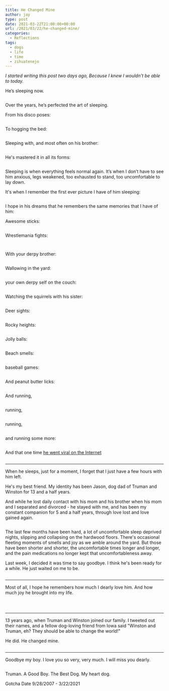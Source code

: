 ```yaml
---
title: He Changed Mine
author: jay
type: post
date: 2021-03-22T21:00:00+00:00
url: /2021/03/22/he-changed-mine/
categories:
  - Reflections
tags:
  - dogs
  - life
  - time
  - zihuatenejo
---
```


*I started writing this post two days ago, Because I knew I wouldn't be able to today.*

He’s sleeping now.

<a href="https://photos.rambleon.org/PhotoShare/n-sRqtzP/i-x2pmTDk/A"><img src="https://photos.smugmug.com/photos/i-x2pmTDk/0/2f131d3f/L/i-x2pmTDk-L.jpg" alt=""></a>

Over the years, he’s perfected the art of sleeping.

From his disco poses:

<a href="https://photos.rambleon.org/PhotoShare/n-sRqtzP/i-bSnx2g9/A"><img src="https://photos.smugmug.com/photos/i-bSnx2g9/0/b1f16895/L/i-bSnx2g9-L.jpg" alt=""></a>

To hogging the bed:

<a href="https://photos.rambleon.org/All/Animals/i-FLJPQCt/A"><img src="https://photos.smugmug.com/All/Animals/i-FLJPQCt/1/8cf8456c/L/DSC_5650-L.jpg" alt=""></a>

Sleeping with, and most often on his brother:

<a href="https://photos.rambleon.org/PhotoShare/n-sRqtzP/i-hJLMKZZ/A"><img src="https://photos.smugmug.com/photos/i-hJLMKZZ/0/e8c9ec1f/L/i-hJLMKZZ-L.jpg" alt=""></a>

He's mastered it in all its forms:

<a href="https://photos.rambleon.org/PhotoShare/n-sRqtzP/i-33BGFsW/A"><img src="https://photos.smugmug.com/photos/i-33BGFsW/0/afcc744d/L/i-33BGFsW-L.jpg" alt=""></a>

Sleeping is when everything feels normal again. It’s when I don’t have to see him anxious, legs weakened, too exhausted to stand, too uncomfortable to lay down.

It's when I remember the first ever picture I have of him sleeping:

<a href="https://photos.rambleon.org/PhotoShare/n-sRqtzP/i-TxgnDNB/A"><img src="https://photos.smugmug.com/photos/i-TxgnDNB/0/ef7c812f/L/i-TxgnDNB-L.jpg" alt=""></a>

I hope in his dreams that he remembers the same memories that I have of him:

Awesome sticks:

<a href="https://photos.rambleon.org/PhotoShare/n-sRqtzP/i-4M7qRvm/A"><img src="https://photos.smugmug.com/photos/i-4M7qRvm/0/2c19df2b/L/i-4M7qRvm-L.jpg" alt=""></a>

Wrestlemania fights:

<a href="https://photos.rambleon.org/PhotoShare/n-sRqtzP/i-NHS9pz9/A"><img src="https://photos.smugmug.com/photos/i-NHS9pz9/0/e4ad2956/L/i-NHS9pz9-L.jpg" alt=""></a>

<a href="https://photos.rambleon.org/PhotoShare/n-sRqtzP/i-j6xgQ6W/A"><img src="https://photos.smugmug.com/photos/i-j6xgQ6W/0/c06e20ef/L/i-j6xgQ6W-L.jpg" alt=""></a>

With your derpy brother:

<a href="https://photos.rambleon.org/PhotoShare/n-sRqtzP/i-xWK2nPg/A"><img src="https://photos.smugmug.com/photos/i-xWK2nPg/0/8634c12e/L/i-xWK2nPg-L.jpg" alt=""></a>

Wallowing in the yard:

<a href="https://photos.rambleon.org/PhotoShare/n-sRqtzP/i-R2QJT4T/A"><img src="https://photos.smugmug.com/photos/i-R2QJT4T/0/a93b0fe1/L/i-R2QJT4T-L.jpg" alt=""></a>

your own derpy self on the couch:

<a href="https://photos.rambleon.org/PhotoShare/n-sRqtzP/i-TCQRFVh/A"><img src="https://photos.smugmug.com/photos/i-TCQRFVh/0/21fb61b7/L/i-TCQRFVh-L.jpg" alt=""></a>

Watching the squirrels with his sister:

<a href="https://photos.rambleon.org/PhotoShare/n-sRqtzP/i-nRt6JTJ/A"><img src="https://photos.smugmug.com/photos/i-nRt6JTJ/0/7ccb287f/L/i-nRt6JTJ-L.jpg" alt=""></a>

Deer sights:

<a href="https://photos.rambleon.org/All/Mountain-Trip-2012/i-M5GRfBs/A"><img src="https://photos.smugmug.com/All/Mountain-Trip-2012/i-M5GRfBs/0/693c306e/L/DSC_7046-L.jpg" alt=""></a>

Rocky heights:

<a href="https://photos.rambleon.org/PhotoShare/n-sRqtzP/i-sKXqdxk/A"><img src="https://photos.smugmug.com/photos/i-sKXqdxk/0/966a10b8/L/i-sKXqdxk-L.jpg" alt=""></a>

Jolly balls:

<a href="https://photos.rambleon.org/PhotoShare/n-sRqtzP/i-4TH9bDR/A"><img src="https://photos.smugmug.com/photos/i-4TH9bDR/0/58518d62/L/i-4TH9bDR-L.jpg" alt=""></a>

Beach smells:

<a href="https://photos.rambleon.org/PhotoShare/n-sRqtzP/i-SHDdsMv/A"><img src="https://photos.smugmug.com/photos/i-SHDdsMv/0/f5ee2a94/L/i-SHDdsMv-L.jpg" alt=""></a>

baseball games:

<a href="https://photos.rambleon.org/PhotoShare/n-sRqtzP/i-Z7cnTvX/A"><img src="https://photos.smugmug.com/photos/i-Z7cnTvX/0/d9c40dc1/L/i-Z7cnTvX-L.jpg" alt=""></a>

And peanut butter licks:

<a href="https://photos.rambleon.org/PhotoShare/n-sRqtzP/i-WVdgWF4/A"><img src="https://photos.smugmug.com/photos/i-WVdgWF4/0/3f0454ce/L/i-WVdgWF4-L.jpg" alt=""></a>

And running,

<a href="https://photos.rambleon.org/PhotoShare/n-sRqtzP/i-PHZFjnM/A"><img src="https://photos.smugmug.com/photos/i-PHZFjnM/0/78cc9e3d/L/i-PHZFjnM-L.jpg" alt=""></a>

running,

<a href="https://photos.rambleon.org/PhotoShare/n-sRqtzP/i-73L5nz7/A"><img src="https://photos.smugmug.com/photos/i-73L5nz7/0/4c949b67/L/i-73L5nz7-L.jpg" alt=""></a>

running,

<a href="https://photos.rambleon.org/PhotoShare/n-sRqtzP/i-7vKWv5k/A"><img src="https://photos.smugmug.com/photos/i-7vKWv5k/0/07516e65/L/i-7vKWv5k-L.jpg" alt=""></a>

and running some more:

<a href="https://photos.rambleon.org/PhotoShare/n-sRqtzP/i-Xd6d5mN/A"><img src="https://photos.smugmug.com/photos/i-Xd6d5mN/0/5560c1db/L/i-Xd6d5mN-L.jpg" alt=""></a>

And that one time [he went viral on the Internet](https://twitter.com/jasonadamyoung/status/1137429208035155968?s=20)

<a href="https://photos.rambleon.org/PhotoShare/n-sRqtzP/i-kFDKjQQ/A"><img src="https://photos.smugmug.com/photos/i-kFDKjQQ/0/6d3fb99e/L/i-kFDKjQQ-L.jpg" alt=""></a>

---

When he sleeps, just for a moment, I forget that I just have a few hours with him left.

He's my best friend. My identity has been Jason, dog dad of Truman and Winston for 13 and a half years.

And while he lost daily contact with his mom and his brother when his mom and I separated and divorced - he stayed with me, and has been my constant companion for 5 and a half years, through love lost and love gained again.

<a href="https://photos.rambleon.org/PhotoShare/n-sRqtzP/i-D3DJstS/A"><img src="https://photos.smugmug.com/photos/i-D3DJstS/0/57d3c274/L/i-D3DJstS-L.jpg" alt=""></a>

The last few months have been hard, a lot of uncomfortable sleep deprived nights, slipping and collapsing on the hardwood floors. There's occasional fleeting moments of smells and joy as we amble around the yard. But those have been shorter and shorter, the uncomfortable times longer and longer, and the pain medications no longer kept that uncomfortableness away.

Last week, I decided it was time to say goodbye. I think he's been ready for a while. He just waited on me to be.

<a href="https://photos.rambleon.org/PhotoShare/n-sRqtzP/i-wRLKvPs/A"><img src="https://photos.smugmug.com/photos/i-wRLKvPs/0/9f194a78/XL/i-wRLKvPs-XL.jpg" alt=""></a>

---

Most of all, I hope he remembers how much I dearly love him. And how much joy he brought into my life.

<a href="https://photos.rambleon.org/PhotoShare/n-sRqtzP/i-Bvp4P4G/A"><img src="https://photos.smugmug.com/photos/i-Bvp4P4G/0/3e113866/L/i-Bvp4P4G-L.jpg" alt=""></a>

<a href="https://photos.rambleon.org/PhotoShare/n-sRqtzP/i-BqVKjQs/A"><img src="https://photos.smugmug.com/photos/i-BqVKjQs/0/89215300/L/i-BqVKjQs-L.jpg" alt=""></a>

<a href="https://photos.rambleon.org/PhotoShare/n-sRqtzP/i-qch7V8x/A"><img src="https://photos.smugmug.com/photos/i-qch7V8x/0/cc69a7e9/L/i-qch7V8x-L.jpg" alt=""></a>

---

13 years ago, when Truman and Winston joined our family. I tweeted out their names, and a fellow dog-loving friend from Iowa said "Winston and Truman, eh? They should be able to change the world!"

He did. He changed mine.

<a href="https://photos.rambleon.org/PhotoShare/n-sRqtzP/i-hZKjGfs/A"><img src="https://photos.smugmug.com/photos/i-hZKjGfs/0/c858ee4b/L/i-hZKjGfs-L.jpg" alt=""></a>

---

Goodbye my boy. I love you so very, very much. I will miss you dearly.

<a href="https://photos.rambleon.org/PhotoShare/n-sRqtzP/i-7hvtkqc/A"><img src="https://photos.smugmug.com/photos/i-7hvtkqc/0/92fb121d/XL/i-7hvtkqc-XL.jpg" alt=""></a>

Truman. A Good Boy. The Best Dog. My heart dog.

Gotcha Date 9/28/2007 - 3/22/2021
